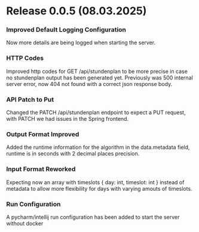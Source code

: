 # Release 0.0.5 (08.03.2025)

### Improved Default Logging Configuration
Now more details are being logged when starting the server.

### HTTP Codes
Improved http codes for GET /api/stundenplan to be more precise in case no stundenplan output has been generated yet.
Previously was 500 internal server error, now 404 not found with a correct json response body.

### API Patch to Put
Changed the PATCH /api/stundenplan endpoint to expect a PUT request, with PATCH we had issues in the Spring frontend.

### Output Format Improved
Added the runtime information for the algorithm in the data.metadata field, runtime is in seconds with 2 decimal places precision.

### Input Format Reworked
Expecting now an array with timeslots { day: int, timeslot: int } instead of metadata to allow more flexibility for days with varying amouts of timeslots.

### Run Configuration

A pycharm/intellij run configuration has been added to start the server without docker